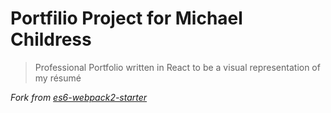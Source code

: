 # Portfilio Project for Michael Childress

> Professional Portfolio written in React to be a visual representation of my résumé 

*Fork from [es6-webpack2-starter](https://github.com/micooz/es6-webpack2-starter)*